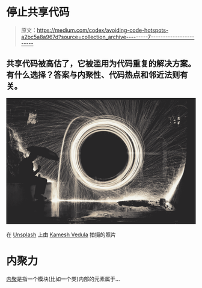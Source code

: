# 停止共享代码

> 原文：<https://medium.com/codex/avoiding-code-hotspots-a2bc5a8a967d?source=collection_archive---------7----------------------->

## 共享代码被高估了，它被滥用为代码重复的解决方案。有什么选择？答案与内聚性、代码热点和邻近法则有关。

![](img/c480d25cc31044fa0d0aeb87d7db9def.png)

在 [Unsplash](https://unsplash.com?utm_source=medium&utm_medium=referral) 上由 [Kamesh Vedula](https://unsplash.com/@kvedula?utm_source=medium&utm_medium=referral) 拍摄的照片

# 内聚力

[内聚](https://en.wikipedia.org/wiki/Cohesion_(computer_science))是指一个模块(比如一个类)内部的元素属于…